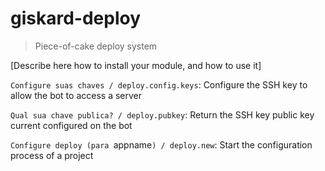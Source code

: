 # giskard-deploy
> Piece-of-cake deploy system

[Describe here how to install your module, and how to use it]

`Configure suas chaves / deploy.config.keys`: Configure the SSH key to allow the bot to access a server

`Qual sua chave publica? / deploy.pubkey`: Return the SSH key public key current configured on the bot

`Configure deploy (para `appname`) / deploy.new`: Start the configuration process of a project
